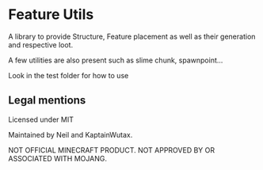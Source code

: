 # Feature Utils

A library to provide Structure, Feature placement as well as their generation and respective loot.

A few utilities are also present such as slime chunk, spawnpoint...

Look in the test folder for how to use

## Legal mentions
Licensed under MIT

Maintained by Neil and KaptainWutax.

NOT OFFICIAL MINECRAFT PRODUCT. NOT APPROVED BY OR ASSOCIATED WITH MOJANG.
